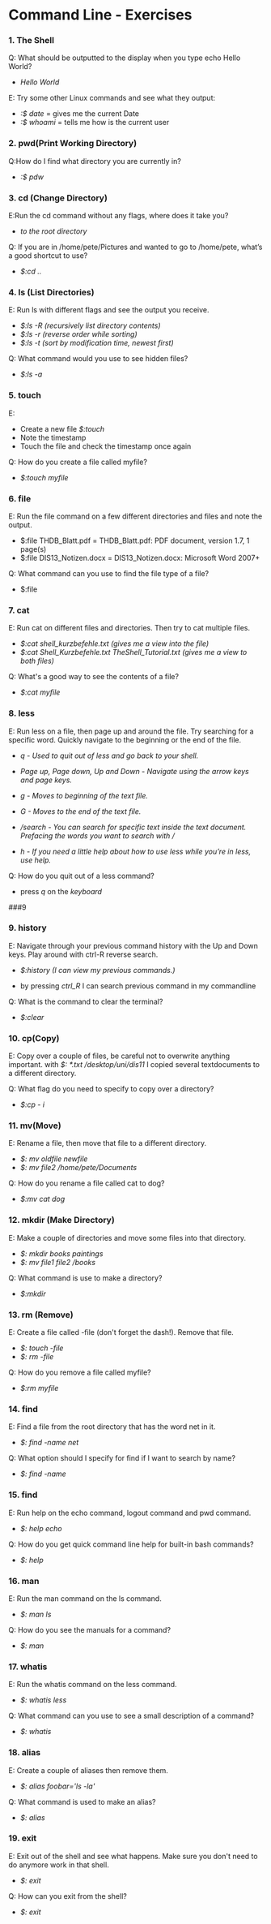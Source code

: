 # Command Line - Exercises
### 1. The Shell
Q: What should be outputted to the display when you type echo Hello World?
  - _Hello World_

E: Try some other Linux commands and see what they output:
-  _:$ date_ = gives me the current Date
-  _:$ whoami_ = tells me how is the current user 
### 2. pwd(Print Working Directory)
Q:How do I find what directory you are currently in?
- _:$ pdw_

### 3. cd (Change Directory)
E:Run the cd command without any flags, where does it take you?
- _to the root directory_
  
Q: If you are in /home/pete/Pictures and wanted to go to /home/pete, what’s a good shortcut to use?
- _$:cd .._

### 4. ls (List Directories)
E: Run ls with different flags and see the output you receive.

- _$:ls -R (recursively list directory contents)_
- _$:ls -r (reverse order while sorting)_
- _$:ls -t (sort by modification time, newest first)_

Q: What command would you use to see hidden files?
- _$:ls -a_
### 5. touch
E:  
- Create a new file _$:touch_
- Note the timestamp
- Touch the file and check the timestamp once again
  
Q: How do you create a file called myfile?
- _$:touch myfile_

### 6. file
E: Run the file command on a few different directories and files and note the output.
- $:file THDB_Blatt.pdf  = THDB_Blatt.pdf: PDF document, version 1.7, 1 page(s)
- $:file DIS13_Notizen.docx = DIS13_Notizen.docx: Microsoft Word 2007+

Q: What command can you use to find the file type of a file?
- $:file

### 7. cat
E: Run cat on different files and directories. Then try to cat multiple files. 
- _$:cat shell_kurzbefehle.txt (gives me a view into the file)_
- _$:cat Shell_Kurzbefehle.txt TheShell_Tutorial.txt (gives me a view to both files)_

Q: What's a good way to see the contents of a file?
- _$:cat myfile_

### 8. less
E: Run less on a file, then page up and around the file. Try searching for a specific word. Quickly navigate to the beginning or the end of the file.
- _q - Used to quit out of less and go back to your shell._

- _Page up, Page down, Up and Down - Navigate using the arrow keys and page keys._

- _g - Moves to beginning of the text file._

- _G - Moves to the end of the text file._

- _/search - You can search for specific text inside the text document. Prefacing the words you want to search with /_

- _h - If you need a little help about how to use less while you’re in less, use help._


Q: How do you quit out of a less command?
- press _q_ on the _keyboard_

###9
### 9. history
E: Navigate through your previous command history with the Up and Down keys. Play around with ctrl-R reverse search.
- _$:history (I can view my previous commands.)_
  
- by pressing _ctrl_R_ I can search previous command in my commandline

Q: What is the command to clear the terminal?

- _$:clear_


### 10. cp(Copy)

E: Copy over a couple of files, be careful not to overwrite anything important.
with _$: *.txt /desktop/uni/dis11_ I copied several textdocuments to a different directory.

Q: What flag do you need to specify to copy over a directory?
- _$:cp - i_

### 11. mv(Move)

E: Rename a file, then move that file to a different directory.
- _$: mv oldfile newfile_
- _$: mv file2 /home/pete/Documents_

Q: How do you rename a file called cat to dog?
- _$:mv cat dog_

### 12. mkdir (Make Directory)

E: Make a couple of directories and move some files into that directory.
- _$: mkdir books paintings_
- _$: mv file1 file2 /books_

Q: What command is use to make a directory?
- _$:mkdir_

### 13. rm (Remove)

E: Create a file called -file (don't forget the dash!).
   Remove that file.
- _$: touch -file_
- _$: rm -file_

Q: How do you remove a file called myfile? 
- _$:rm myfile_

### 14. find

E: Find a file from the root directory that has the word net in it.
- _$: find -name net_

Q: What option should I specify for find if I want to search by name?  
- _$: find -name_

### 15. find

E: Run help on the echo command, logout command and pwd command.
- _$: help echo_

Q: How do you get quick command line help for built-in bash commands?  
- _$: help_

### 16. man

E: Run the man command on the ls command.
- _$: man ls_

Q: How do you see the manuals for a command?  
- _$: man_

### 17. whatis

E: Run the whatis command on the less command.
- _$: whatis less_

Q: What command can you use to see a small description of a command?  
- _$: whatis_

### 18. alias

E: Create a couple of aliases then remove them.
- _$: alias foobar='ls -la'_

Q: What command is used to make an alias?  
- _$: alias_

### 19. exit

E: Exit out of the shell and see what happens. Make sure you don't need to do anymore work in that shell.
- _$: exit_

Q: How can you exit from the shell?   
- _$: exit_










    
